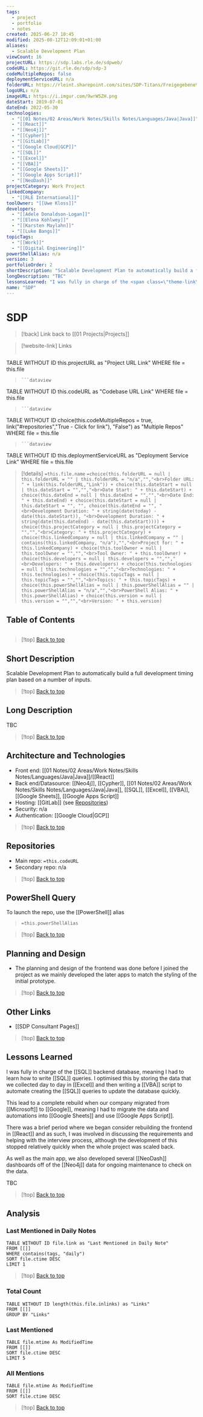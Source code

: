 ```yaml
---
tags:
  - project
  - portfolio
  - notes
created: 2025-06-27 10:45
modified: 2025-08-12T12:09:01+01:00
aliases:
  - Scalable Development Plan
viewCount: 16
projectURL: https://sdp.labs.rle.de/sdpweb/
codeURL: https://git.rle.de/sdp/sdp-3
codeMultipleRepos: false
deploymentServiceURL: n/a
folderURL: https://rleint.sharepoint.com/sites/SDP-Titans/Freigegebene%20Dokumente/Forms/AllItems.aspx
logoURL: n/a
imageURL: https://i.imgur.com/9wrW5ZH.png
dateStart: 2019-07-01
dateEnd: 2022-05-30
technologies:
  - "[[01 Notes/02 Areas/Work Notes/Skills Notes/Languages/Java|Java]]"
  - "[[React]]"
  - "[[Neo4j]]"
  - "[[Cypher]]"
  - "[[GitLab]]"
  - "[[Google Cloud|GCP]]"
  - "[[SQL]]"
  - "[[Excel]]"
  - "[[VBA]]"
  - "[[Google Sheets]]"
  - "[[Google Apps Script]]"
  - "[[NeoDash]]"
projectCategory: Work Project
linkedCompany:
  - "[[RLE International]]"
toolOwner: "[[Uwe Kloss]]"
developers:
  - "[[Adele Donaldson-Logan]]"
  - "[[Elena Kohlwey]]"
  - "[[Karsten Maylahn]]"
  - "[[Luke Bangs]]"
topicTags:
  - "[[Work]]"
  - "[[Digital Engineering]]"
powerShellAlias: n/a
version: 3
portfolioOrder: 2
shortDescription: "Scalable Development Plan to automatically build a full development timing plan based on a number of inputs."
longDescription: "TBC"
lessonsLearned: "I was fully in charge of the <span class=\"theme-link\">SQL</span> backend database, meaning I had to learn how to write <span class=\"theme-link\">SQL</span> queries. I optimised this by storing the data that we collected day to day in <span class=\"theme-link\">Excel</span> and then writing a <span class=\"theme-link\">VBA</span> script to automate creating the <span class=\"theme-link\">SQL</span> queries to update the database quickly.<br><br>This lead to a complete rebuild when our company migrated from <span class=\"theme-link\">Microsoft</span> to <span class=\"theme-link\">Google</span>, meaning I had to migrate the data and automations into <span class=\"theme-link\">Google Sheets</span> and use <span class=\"theme-link\">Google Apps Script</span>.<br><br>There was a brief period where we began consider rebuilding the frontend in <span class=\"theme-link\">React</span> and as such, I was involved in discussing the requirements and helping with the interview process, although the development of this stopped relatively quickly when the whole project was scaled back.<br><br>As well as the main app, we also developed several <span class=\"theme-link\">NeoDash</span> dashboards off of the <span class=\"theme-link\">Neo4j</span> data for ongoing maintenance to check on the data.<br><br>TBC"
name: "SDP"
---
```

# SDP

> [!back] Link back to [[01 Projects|Projects]]

>[!website-link] Links
> ```dataview
TABLE WITHOUT ID this.projectURL as "Project URL Link"
WHERE file = this.file
>```
>```dataview
TABLE WITHOUT ID this.codeURL as "Codebase URL Link"
WHERE file = this.file
>```
>```dataview
TABLE WITHOUT ID choice(this.codeMultipleRepos = true, link("#repositories","True - Click for link"), "False") as "Multiple Repos"
WHERE file = this.file
>```
>```dataview
TABLE WITHOUT ID this.deploymentServiceURL as "Deployment Service Link"
WHERE file = this.file

>[!details]  `=this.file.name`
>`=choice(this.folderURL = null | this.folderURL = "" | this.folderURL = "n/a","","<br>Folder URL: " + link(this.folderURL,"Link")) + choice(this.dateStart = null | this.dateStart = "","","<br>Date Start: " + this.dateStart) + choice(this.dateEnd = null | this.dateEnd = "","","<br>Date End: " + this.dateEnd) + choice(this.dateStart = null | this.dateStart = "", "", choice(this.dateEnd = "", "<br>Development Duration: " + string(date(today) - date(this.dateStart)), "<br>Development Duration: " + string(date(this.dateEnd) - date(this.dateStart)))) + choice(this.projectCategory = null | this.projectCategory = "","","<br>Category: " + this.projectCategory) + choice(this.linkedCompany = null | this.linkedCompany = "" | contains(this.linkedCompany, "n/a"),"","<br>Project for: " + this.linkedCompany) + choice(this.toolOwner = null | this.toolOwner = "","","<br>Tool Owner: " + this.toolOwner) + choice(this.developers = null | this.developers = "","","<br>Developers: " + this.developers) + choice(this.technologies = null | this.technologies = "","","<br>Technologies: " + this.technologies) + choice(this.topicTags = null | this.topicTags = "","","<br>Topics: " + this.topicTags) + choice(this.powerShellAlias = null | this.powerShellAlias = "" | this.powerShellAlias = "n/a","","<br>PowerShell Alias: " + this.powerShellAlias) + choice(this.version = null | this.version = "","","<br>Version: " + this.version)`

## Table of Contents

```table-of-contents
```

>[!top] [Back to top](#Table%20of%20Contents)

## Short Description

Scalable Development Plan to automatically build a full development timing plan based on a number of inputs.

>[!top] [Back to top](#Table%20of%20Contents)

## Long Description

TBC

>[!top] [Back to top](#Table%20of%20Contents)

## Architecture and Technologies

- Front end: [[01 Notes/02 Areas/Work Notes/Skills Notes/Languages/Java|Java]]/[[React]]
- Back end/Datasource: [[Neo4j]], [[Cypher]], [[01 Notes/02 Areas/Work Notes/Skills Notes/Languages/Java|Java]], [[SQL]], [[Excel]], [[VBA]], [[Google Sheets]], [[Google Apps Script]]
- Hosting: [[GitLab]] (see [Repositories](#repositories))
- Security: n/a
- Authentication: [[Google Cloud|GCP]]

>[!top] [Back to top](#Table%20of%20Contents)

## Repositories

- Main repo: `=this.codeURL`
- Secondary repo: n/a

>[!top] [Back to top](#Table%20of%20Contents)

## PowerShell Query

To launch the repo, use the [[PowerShell]] alias 

> `=this.powerShellAlias`

>[!top] [Back to top](#Table%20of%20Contents)

## Planning and Design

- The planning and design of the frontend was done before I joined the project as we mainly developed the later apps to match the styling of the initial prototype.

>[!top] [Back to top](#Table%20of%20Contents)

## Other Links

- [[SDP Consultant Pages]]

>[!top] [Back to top](#Table%20of%20Contents)

## Lessons Learned

I was fully in charge of the [[SQL]] backend database, meaning I had to learn how to write [[SQL]] queries. I optimised this by storing the data that we collected day to day in [[Excel]] and then writing a [[VBA]] script to automate creating the [[SQL]] queries to update the database quickly.

This lead to a complete rebuild when our company migrated from [[Microsoft]] to [[Google]], meaning I had to migrate the data and automations into [[Google Sheets]] and use [[Google Apps Script]].

There was a brief period where we began consider rebuilding the frontend in [[React]] and as such, I was involved in discussing the requirements and helping with the interview process, although the development of this stopped relatively quickly when the whole project was scaled back.

As well as the main app, we also developed several [[NeoDash]] dashboards off of the [[Neo4j]] data for ongoing maintenance to check on the data.

TBC

>[!top] [Back to top](#Table%20of%20Contents)

## Analysis

### Last Mentioned in Daily Notes

```dataview
TABLE WITHOUT ID file.link as "Last Mentioned in Daily Note"
FROM [[]]
WHERE contains(tags, "daily")
SORT file.ctime DESC
LIMIT 1
```

>[!top] [Back to top](#Table%20of%20Contents)

### Total Count

```dataview
TABLE WITHOUT ID length(this.file.inlinks) as "Links"
FROM [[]]
GROUP BY "Links"
```

### Last Mentioned

```dataview
TABLE file.mtime As ModifiedTime
FROM [[]]
SORT file.ctime DESC
LIMIT 5
```

### All Mentions

```dataview
TABLE file.mtime As ModifiedTime
FROM [[]]
SORT file.ctime DESC
```

>[!top] [Back to top](#Table%20of%20Contents)